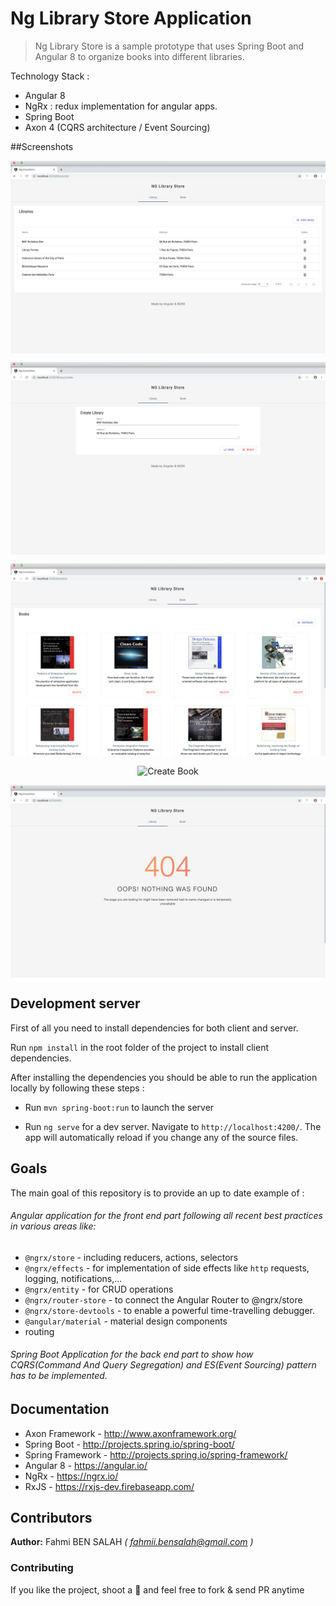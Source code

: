 # Ng Library Store Application

> Ng Library Store is a sample prototype that uses Spring Boot and Angular 8 to organize books into different libraries.

Technology Stack :
* Angular 8
* NgRx : redux implementation for angular apps. 
* Spring Boot
* Axon 4 (CQRS architecture / Event Sourcing)

##Screenshots

<p align="center">
    <img src="/meta-assets/library-list.png" alt="Library List" align="center">
</p>
<p align="center">
    <img src="/meta-assets/create-library.png" alt="Create Library" align="center">
</p>
<p align="center">
    <img src="/meta-assets/book-list.png" alt="Book List" align="center">
</p>
<p align="center">
    <img src="/meta-assets/book-create.png" alt="Create Book" align="center">
</p>
<p align="center">
    <img src="/meta-assets/404.png" alt="404 Not Found" align="center">
</p>


## Development server

First of all you need to install dependencies for both client and server.

Run `npm install` in the root folder of the project to install client dependencies.

After installing the dependencies you should be able to run the application locally by following these steps : 

* Run `mvn spring-boot:run` to launch the server

* Run `ng serve` for a dev server. Navigate to `http://localhost:4200/`. The app will automatically reload if you change any of the source files.

## Goals

The main goal of this repository is to provide an up to date example of : 
###### Angular application for the front end part following all recent best practices in various areas like:

- `@ngrx/store` - including reducers, actions, selectors
- `@ngrx/effects` - for implementation of side effects like `http` requests, logging, notifications,...
- `@ngrx/entity` - for CRUD operations
- `@ngrx/router-store` - to connect the Angular Router to @ngrx/store
- `@ngrx/store-devtools` - to enable a powerful time-travelling debugger.
- `@angular/material` - material design components
- routing

###### Spring Boot Application for the back end part to show how CQRS(Command And Query Segregation) and ES(Event Sourcing) pattern has to be implemented.

## Documentation

* Axon Framework - http://www.axonframework.org/
* Spring Boot - http://projects.spring.io/spring-boot/
* Spring Framework - http://projects.spring.io/spring-framework/
* Angular 8 - https://angular.io/
* NgRx - https://ngrx.io/
* RxJS - https://rxjs-dev.firebaseapp.com/

## Contributors  

**Author:** Fahmi BEN SALAH *( [fahmii.bensalah@gmail.com](mailto:fahmii.bensalah@gmail.com) )* 

### Contributing
If you like the project, shoot a :star2: and feel free to fork & send PR anytime


